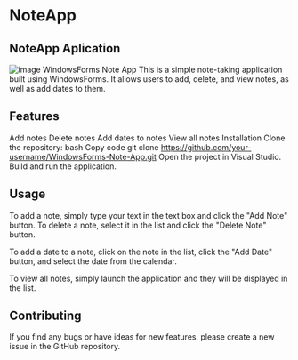 # NoteApp
## **NoteApp Aplication**

![image](https://user-images.githubusercontent.com/62798656/228037529-94ca600c-fff0-40d2-8174-e1435f401593.png)
WindowsForms Note App
This is a simple note-taking application built using WindowsForms. It allows users to add, delete, and view notes, as well as add dates to them.


## **Features**

Add notes
Delete notes
Add dates to notes
View all notes
Installation
Clone the repository:
bash
Copy code
git clone https://github.com/your-username/WindowsForms-Note-App.git
Open the project in Visual Studio.
Build and run the application.

## **Usage**

To add a note, simply type your text in the text box and click the "Add Note" button. To delete a note, select it in the list and click the "Delete Note" button.

To add a date to a note, click on the note in the list, click the "Add Date" button, and select the date from the calendar.

To view all notes, simply launch the application and they will be displayed in the list.

## **Contributing**

If you find any bugs or have ideas for new features, please create a new issue in the GitHub repository.


